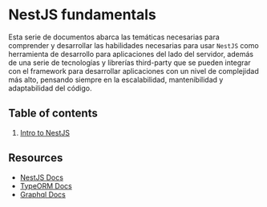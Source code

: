 # NestJS fundamentals

Esta serie de documentos abarca las temáticas necesarias para comprender y desarrollar las habilidades necesarias para usar `NestJS` como herramienta de desarrollo para aplicaciones del lado del servidor, además de una serie de tecnologías y librerías third-party que se pueden integrar con el framework para desarrollar aplicaciones con un nivel de complejidad más alto, pensando siempre en la escalabilidad, mantenibilidad y adaptabilidad del código.

## Table of contents

1. [Intro to NestJS](./content/nestjs/README.md)

## Resources

- [NestJS Docs](https://docs.nestjs.com/)
- [TypeORM Docs](https://typeorm.io/)
- [Graphql Docs](https://graphql.org/learn/)
